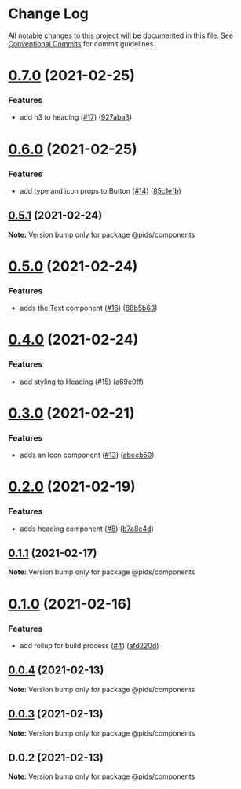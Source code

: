 # Change Log

All notable changes to this project will be documented in this file.
See [Conventional Commits](https://conventionalcommits.org) for commit guidelines.

# [0.7.0](https://github.com/eddysims/pids/compare/@pids/components@0.6.0...@pids/components@0.7.0) (2021-02-25)

### Features

- add h3 to heading ([#17](https://github.com/eddysims/pids/issues/17)) ([927aba3](https://github.com/eddysims/pids/commit/927aba3f6b5e56679e9095829b9c82bcdb1af1af))

# [0.6.0](https://github.com/eddysims/pids/compare/@pids/components@0.5.1...@pids/components@0.6.0) (2021-02-25)

### Features

- add type and icon props to Button ([#14](https://github.com/eddysims/pids/issues/14)) ([85c1efb](https://github.com/eddysims/pids/commit/85c1efbd5f43a65f108324ab7388afb1e8e3e678))

## [0.5.1](https://github.com/eddysims/pids/compare/@pids/components@0.5.0...@pids/components@0.5.1) (2021-02-24)

**Note:** Version bump only for package @pids/components

# [0.5.0](https://github.com/eddysims/pids/compare/@pids/components@0.4.0...@pids/components@0.5.0) (2021-02-24)

### Features

- adds the Text component ([#16](https://github.com/eddysims/pids/issues/16)) ([88b5b63](https://github.com/eddysims/pids/commit/88b5b63da8ad635613a57751bdb260ad5ef10baa))

# [0.4.0](https://github.com/eddysims/pids/compare/@pids/components@0.3.0...@pids/components@0.4.0) (2021-02-24)

### Features

- add styling to Heading ([#15](https://github.com/eddysims/pids/issues/15)) ([a69e0ff](https://github.com/eddysims/pids/commit/a69e0ff0cc41fed3c1d4a93e00222ea41c046e95))

# [0.3.0](https://github.com/eddysims/pids/compare/@pids/components@0.2.0...@pids/components@0.3.0) (2021-02-21)

### Features

- adds an Icon component ([#13](https://github.com/eddysims/pids/issues/13)) ([abeeb50](https://github.com/eddysims/pids/commit/abeeb50d049c3b17b3e791ec22bc5fa48575cb69))

# [0.2.0](https://github.com/eddysims/pids/compare/@pids/components@0.1.1...@pids/components@0.2.0) (2021-02-19)

### Features

- adds heading component ([#8](https://github.com/eddysims/pids/issues/8)) ([b7a8e4d](https://github.com/eddysims/pids/commit/b7a8e4d7688f9ce554f946c2f10618e14ae5b675))

## [0.1.1](https://github.com/eddysims/pids/compare/@pids/components@0.1.0...@pids/components@0.1.1) (2021-02-17)

**Note:** Version bump only for package @pids/components

# [0.1.0](https://github.com/eddysims/pids/compare/@pids/components@0.0.4...@pids/components@0.1.0) (2021-02-16)

### Features

- add rollup for build process ([#4](https://github.com/eddysims/pids/issues/4)) ([afd220d](https://github.com/eddysims/pids/commit/afd220db63583a3681f98506276c588c07f60639))

## [0.0.4](https://github.com/eddysims/pids/compare/@pids/components@0.0.3...@pids/components@0.0.4) (2021-02-13)

**Note:** Version bump only for package @pids/components

## [0.0.3](https://github.com/eddysims/pids/compare/@pids/components@0.0.2...@pids/components@0.0.3) (2021-02-13)

**Note:** Version bump only for package @pids/components

## 0.0.2 (2021-02-13)

**Note:** Version bump only for package @pids/components
